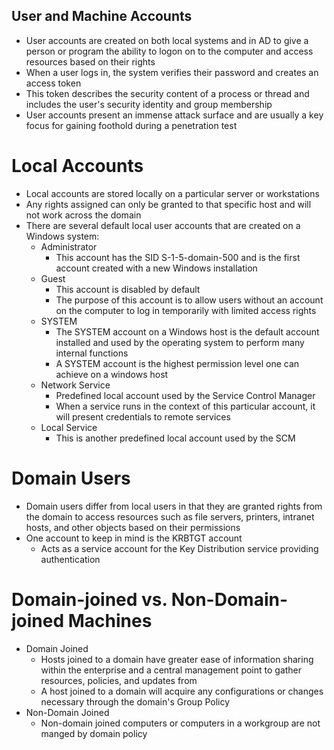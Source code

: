 ## User and Machine Accounts
- User accounts are created on both local systems and in AD to give a person or program the ability to logon on to the computer and access resources based on their rights
- When a user logs in, the system verifies their password and creates an access token
- This token describes the security content of a process or thread and includes the user's security identity and group membership
- User accounts present an immense attack surface and are usually a key focus for gaining foothold during a penetration test

# Local Accounts
- Local accounts are stored locally on a particular server or workstations
- Any rights assigned can only be granted to that specific host and will not work across the domain
- There are several default local user accounts that are created on a Windows system:
    - Administrator
        - This account has the SID S-1-5-domain-500 and is the first account created with a new Windows installation
    - Guest
        - This account is disabled by default
        - The purpose of this account is to allow users without an account on the computer to log in temporarily with limited access rights
    - SYSTEM
        - The SYSTEM account on a Windows host is the default account installed and used by the operating system to perform many internal functions
        - A SYSTEM account is the highest permission level one can achieve on a windows host
    - Network Service
        - Predefined local account used by the Service Control Manager
        - When a service runs in the context of this particular account, it will present credentials to remote services
    - Local Service
        - This is another predefined local account used by the SCM

# Domain Users
- Domain users differ from local users in that they are granted rights from the domain to access resources such as file servers, printers, intranet hosts, and other objects based on their permissions
- One account to keep in mind is the KRBTGT account
    - Acts as a service account for the Key Distribution service providing authentication

# Domain-joined vs. Non-Domain-joined Machines
- Domain Joined
    - Hosts joined to a domain have greater ease of information sharing within the enterprise and a central management point to gather resources, policies, and updates from
    - A host joined to a domain will acquire any configurations or changes necessary through the domain's Group Policy
- Non-Domain Joined
    - Non-domain joined computers or computers in a workgroup are not manged by domain policy
